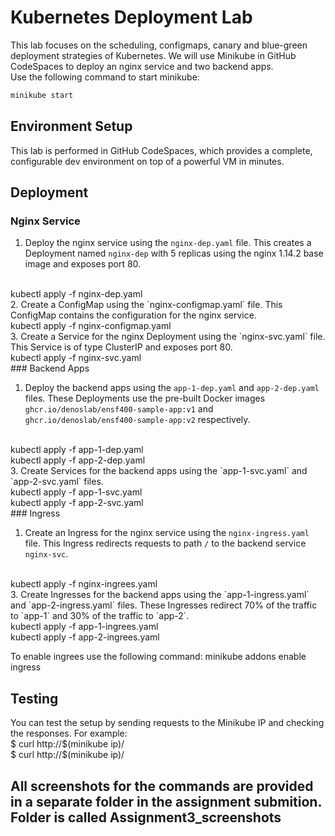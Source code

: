 # Kubernetes Deployment Lab

This lab focuses on the scheduling, configmaps, canary and blue-green deployment strategies of Kubernetes. We will use Minikube in GitHub CodeSpaces to deploy an nginx service and two backend apps.
<br>
Use the following command to start minikube:
```bash
minikube start
```

## Environment Setup

This lab is performed in GitHub CodeSpaces, which provides a complete, configurable dev environment on top of a powerful VM in minutes. 

## Deployment

### Nginx Service

1. Deploy the nginx service using the `nginx-dep.yaml` file. This creates a Deployment named `nginx-dep` with 5 replicas using the nginx 1.14.2 base image and exposes port 80.
<br>
kubectl apply -f nginx-dep.yaml
<br>
2. Create a ConfigMap using the `nginx-configmap.yaml` file. This ConfigMap contains the configuration for the nginx service.
<br>
kubectl apply -f nginx-configmap.yaml
<br>
3. Create a Service for the nginx Deployment using the `nginx-svc.yaml` file. This Service is of type ClusterIP and exposes port 80.
<br>
kubectl apply -f nginx-svc.yaml
<br>
### Backend Apps

1. Deploy the backend apps using the `app-1-dep.yaml` and `app-2-dep.yaml` files. These Deployments use the pre-built Docker images `ghcr.io/denoslab/ensf400-sample-app:v1` and `ghcr.io/denoslab/ensf400-sample-app:v2` respectively.
<br>
kubectl apply -f app-1-dep.yaml
<br>
kubectl apply -f app-2-dep.yaml
<br>
3. Create Services for the backend apps using the `app-1-svc.yaml` and `app-2-svc.yaml` files.
<br>
kubectl apply -f app-1-svc.yaml
<br>
kubectl apply -f app-2-svc.yaml
<br>
### Ingress

1. Create an Ingress for the nginx service using the `nginx-ingress.yaml` file. This Ingress redirects requests to path `/` to the backend service `nginx-svc`.
<br>
kubectl apply -f nginx-ingrees.yaml
<br>
3. Create Ingresses for the backend apps using the `app-1-ingress.yaml` and `app-2-ingress.yaml` files. These Ingresses redirect 70% of the traffic to `app-1` and 30% of the traffic to `app-2`.
<br>
kubectl apply -f app-1-ingrees.yaml
<br>
kubectl apply -f app-2-ingrees.yaml
<br>

To enable ingrees use the following command:
minikube addons enable ingress

## Testing

You can test the setup by sending requests to the Minikube IP and checking the responses. For example:
<br>
$ curl http://$(minikube ip)/
<br>
$ curl http://$(minikube ip)/
<br>

## All screenshots for the commands are provided in a separate folder in the assignment submition. Folder is called Assignment3_screenshots

